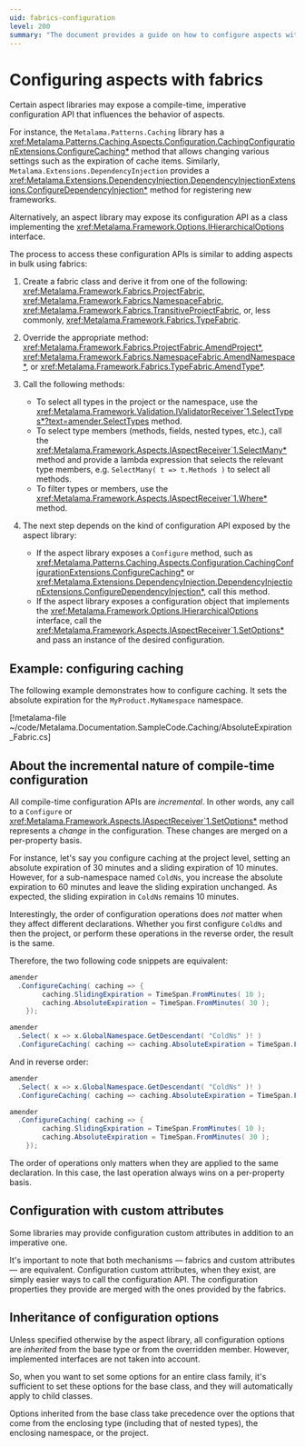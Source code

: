 ```yaml
---
uid: fabrics-configuration
level: 200
summary: "The document provides a guide on how to configure aspects with fabrics in the Metalama framework, detailing the process steps, example configurations, and information about inheritance of configuration options."
---
```


# Configuring aspects with fabrics

Certain aspect libraries may expose a compile-time, imperative configuration API that influences the behavior of aspects.

For instance, the `Metalama.Patterns.Caching` library has a <xref:Metalama.Patterns.Caching.Aspects.Configuration.CachingConfigurationExtensions.ConfigureCaching*> method that allows changing various settings such as the expiration of cache items. Similarly, `Metalama.Extensions.DependencyInjection` provides a <xref:Metalama.Extensions.DependencyInjection.DependencyInjectionExtensions.ConfigureDependencyInjection*> method for registering new frameworks.

Alternatively, an aspect library may expose its configuration API as a class implementing the <xref:Metalama.Framework.Options.IHierarchicalOptions> interface.

The process to access these configuration APIs is similar to adding aspects in bulk using fabrics:

1. Create a fabric class and derive it from one of the following: <xref:Metalama.Framework.Fabrics.ProjectFabric>, <xref:Metalama.Framework.Fabrics.NamespaceFabric>, <xref:Metalama.Framework.Fabrics.TransitiveProjectFabric>, or, less commonly, <xref:Metalama.Framework.Fabrics.TypeFabric>.

2. Override the appropriate method: <xref:Metalama.Framework.Fabrics.ProjectFabric.AmendProject*>, <xref:Metalama.Framework.Fabrics.NamespaceFabric.AmendNamespace*>, or <xref:Metalama.Framework.Fabrics.TypeFabric.AmendType*>.

3. Call the following methods:

   * To select all types in the project or the namespace, use the <xref:Metalama.Framework.Validation.IValidatorReceiver`1.SelectTypes*?text=amender.SelectTypes> method.
   * To select type members (methods, fields, nested types, etc.), call the <xref:Metalama.Framework.Aspects.IAspectReceiver`1.SelectMany*> method and provide a lambda expression that selects the relevant type members, e.g. `SelectMany( t => t.Methods )` to select all methods.
   * To filter types or members, use the <xref:Metalama.Framework.Aspects.IAspectReceiver`1.Where*> method.

4. The next step depends on the kind of configuration API exposed by the aspect library:

    * If the aspect library exposes a `Configure` method, such as <xref:Metalama.Patterns.Caching.Aspects.Configuration.CachingConfigurationExtensions.ConfigureCaching*> or <xref:Metalama.Extensions.DependencyInjection.DependencyInjectionExtensions.ConfigureDependencyInjection*>, call this method.
    * If the aspect library exposes a configuration object that implements the <xref:Metalama.Framework.Options.IHierarchicalOptions> interface, call the <xref:Metalama.Framework.Aspects.IAspectReceiver`1.SetOptions*> and pass an instance of the desired configuration.


## Example: configuring caching

The following example demonstrates how to configure caching. It sets the absolute expiration for the `MyProduct.MyNamespace` namespace.

[!metalama-file ~/code/Metalama.Documentation.SampleCode.Caching/AbsoluteExpiration_Fabric.cs]


## About the incremental nature of compile-time configuration

All compile-time configuration APIs are _incremental_. In other words, any call to a `Configure` or <xref:Metalama.Framework.Aspects.IAspectReceiver`1.SetOptions*> method represents a _change_ in the configuration. These changes are merged on a per-property basis.

For instance, let's say you configure caching at the project level, setting an absolute expiration of 30 minutes and a sliding expiration of 10 minutes. However, for a sub-namespace named `ColdNs`, you increase the absolute expiration to 60 minutes and leave the sliding expiration unchanged. As expected, the sliding expiration in `ColdNs` remains 10 minutes.

Interestingly, the order of configuration operations does _not_ matter when they affect different declarations. Whether you first configure `ColdNs` and then the project, or perform these operations in the reverse order, the result is the same.

Therefore, the two following code snippets are equivalent:

```cs
amender
  .ConfigureCaching( caching => {
        caching.SlidingExpiration = TimeSpan.FromMinutes( 10 );
        caching.AbsoluteExpiration = TimeSpan.FromMinutes( 30 );
    });

amender
  .Select( x => x.GlobalNamespace.GetDescendant( "ColdNs" )! )
  .ConfigureCaching( caching => caching.AbsoluteExpiration = TimeSpan.FromMinutes( 60 ) );

```

And in reverse order:

```cs
amender
  .Select( x => x.GlobalNamespace.GetDescendant( "ColdNs" )! )
  .ConfigureCaching( caching => caching.AbsoluteExpiration = TimeSpan.FromMinutes( 60 ) );

amender
  .ConfigureCaching( caching => {
        caching.SlidingExpiration = TimeSpan.FromMinutes( 10 );
        caching.AbsoluteExpiration = TimeSpan.FromMinutes( 30 );
    });

```

The order of operations only matters when they are applied to the same declaration. In this case, the last operation always wins on a per-property basis.

## Configuration with custom attributes

Some libraries may provide configuration custom attributes in addition to an imperative one.

It's important to note that both mechanisms &mdash; fabrics and custom attributes &mdash; are equivalent. Configuration custom attributes, when they exist, are simply easier ways to call the configuration API. The configuration properties they provide are merged with the ones provided by the fabrics.


## Inheritance of configuration options

Unless specified otherwise by the aspect library, all configuration options are _inherited_ from the base type or from the overridden member. However, implemented interfaces are not taken into account.

So, when you want to set some options for an entire class family, it's sufficient to set these options for the base class, and they will automatically apply to child classes.

Options inherited from the base class take precedence over the options that come from the enclosing type (including that of nested types), the enclosing namespace, or the project.

